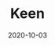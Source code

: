 ---
layout: site
title: "Keen"
date: 2020-10-03
categories: [google]
version: 0.0.0
major: 0
minor: 0
patch: 0
slug: google-keen
link: https://staykeen.com/
submitter: twerske
permalink: /sites/:slug
---